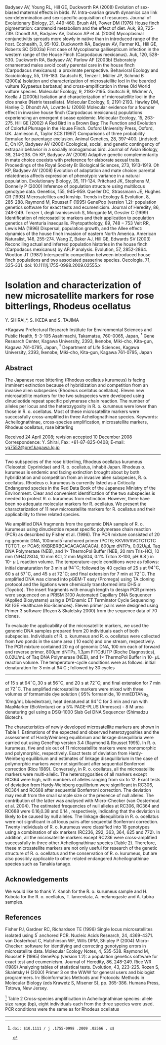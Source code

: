 Badyaev AV, Young RL, Hill GE, Duckworth RA (2008) Evolution of sex-biased maternal effects in birds. IV. Intra-ovarian growth dynamics can link sex-determination and sex-specific acquisition of resources. Journal of Evolutionary Biology, 21, 449-460.
Brush AH, Power DM (1976) House finch pigmentation: carotenoid metabolism and the effect of diet. Auk, 93, 725-739.
Dhondt AA, Badyaev AV, Dobson AP et al. (2006) Mycoplasmal conjunctivitis spreads more slowly in native than in introduced range of the host. Ecohealth, 3, 95-102.
Duckworth RA, Badyaev AV, Farmer KL, Hill GE, Roberts SC (2003a) First case of Mycoplasma gallisepticum infection in the western range of the House Finch (Carpodacus mexicanus). Auk, 120, 528-530.
Duckworth RA, Badyaev AV, Parlow AF (2003b) Elaborately ornamented males avoid costly parental care in the house finch (Carpodacus mexicanus): a proximate perspective. Behavioral Ecology and Sociobiology, 55, 176-183.
Gautschi B, Tenzer I, Müller JP, Schmid B (2000a) Isolation and characterization of microsatellite loci in the bearded vulture (Gypaetus barbatus) and cross-amplification in three Old World vulture species. Molecular Ecology, 9, 2193-2195.
Gautschi B, Widmer A, Koella J (2000b) Isolation and characterization of microsatellite loci in the dice snake (Natrix tessellata). Molecular Ecology, 9, 2191-2193.
Hawley DM, Hanley D, Dhondt AA, Lovette IJ (2006) Molecular evidence for a founder effect in invasive house finch (Carpodacus mexicanus) populations experiencing an emergent disease epidemic. Molecular Ecology, 15, 263-275.
Hill GE (2002) A Red Bird in a Brown Bag: The Function and Evolution of Colorful Plumage in the House Finch. Oxford University Press, Oxford, UK.
Jamieson A, Taylor SCS (1997) Comparisons of three probability formulae for parentage exclusion. Animal Genetics, 28, 397-400.
Lindstedt E, Oh KP, Badyaev AV (2006) Ecological, social, and genetic contingency of extrapair behavior in a socially monogamous bird. Journal of Avian Biology, 38, 214-238.
Oh KP, Badyaev AV (2006) Adaptive genetic complementarity in mate choice coexists with preference for elaborate sexual traits. Proceedings of the Royal Society B: Biological Sciences, 273, 1913-1919.
Oh KP, Badyaev AV (2008) Evolution of adaptation and mate choice: parental relatedness affects expression of phenotypic variance in a natural population. Evolutionary Biology, 35, 111-124.
Pritchard JK, Stephens M, Donnelly P (2000) Inference of population structure using multilocus genotype data. Genetics, 155, 945-959.
Queller DC, Strassmann JE, Hughes CR (1993) Microsatellites and kinship. Trends in Ecology \& Evolution, 8, 285-288.
Raymond M, Rousset F (1995) GenePop (version 1.2): population genetics software for exact tests and ecumenicism. Journal of Heredity, 86, 248-249.
Tenzer I, degli Ivanissevich S, Morgante M, Gessler C (1999) Identification of microsatellite markers and their application to population genetics of Venturia inaequalis. Phytopathology, 89, $748-753$
Veit RR, Lewis MA (1996) Dispersal, population growth, and the Allee effect: dynamics of the house finch invasion of eastern North America. American Naturalist, 148, 255-274.
Wang Z, Baker AJ, Hill GE, Edwards SV (2003) Reconciling actual and inferred population histories in the house finch (Carpodacus mexicanus) by AFLP analysis. Evolution, 57, 2852-2864.
Wootton JT (1987) Interspecific competition between introduced house finch populations and two associated passerine species. Oecologia, 71, 325-331.
doi: 10.1111/j.1755-0998.2009.02555.x

# Isolation and characterization of new microsatellite markers for rose bitterlings, Rhodeus ocellatus 

Y. SHIRAI,*, S. IKEDA and S. TAJIMA

*Kagawa Prefectural Research Institute for Environmental Sciences and Public Health, 5-3-105 Asahimachi, Takamatsu, 760-0065, Japan, ${ }^{\dagger}$ Gene Research Center, Kagawa University, 2393, Ikenobe, Miki-cho, Kita-gun, Kagawa 761-0795, Japan, ${ }^{\ddagger}$ Department of Life Sciences, Kagawa University, 2393, Ikenobe, Miki-cho, Kita-gun, Kagawa 761-0795, Japan

## Abstract

The Japanese rose bitterling (Rhodeus ocellatus kurumeus) is facing imminent extinction because of hybridization and competition from an invasive alien subspecies (Rhodeus ocellatus ocellatus). Eleven new microsatellite markers for the two subspecies were developed using dinucleotide repeat specific polymerase chain reaction. The number of alleles per locus and the heterozygosity in R. o. kurumeus were lower than those in R. o. ocellatus. Most of these microsatellite markers were successfully cross-amplified in three Acheilognathinae species.
Keywords: Acheilognathinae, cross-species amplification, microsatellite markers, Rhodeus ocellatus, rose bitterling

Received 24 April 2008; revision accepted 10 December 2008
Correspondence: Y. Shirai, Fax: +81-87-825-0408; E-mail: vg7552@pref.kagawa.lg.jp




---

Two subspecies of the rose bitterling, Rhodeus ocellatus kurumeus (Teleostei: Cyprinidae) and R. o. ocellatus, inhabit Japan. Rhodeus o. kurumeus is endemic and facing extinction brought about by both hybridization and competition from an invasive alien subspecies, R. o. ocellatus. Rhodeus o. kurumeus is currently listed as a Critically Endangered species in the Red Data Book of the Japanese Ministry of the Environment. Clear and convenient identification of the two subspecies is needed to protect R. o. kurumeus from extinction. However, there have been no adequate molecular markers for R. ocellatus. We present the characterization of 11 new microsatellite markers for R. ocellatus and their applicability to three related species.

We amplified DNA fragments from the genomic DNA sample of R. o. kurumeus using dinucleotide repeat specific polymerase chain reaction (PCR) as described by Fisher et al. (1996). The PCR mixture consisted of 20 ng genomic DNA, $100 \mathrm{nmol} 5^{\prime}$-anchored primer (PCT6; KKVRVRVCTCTCTC TCTCT, or PCA6; KKBRBRBCACACACACACA), $800 \mu \mathrm{m}$ dNTPs, $0.02 \mathrm{U} / \mu \mathrm{L}$ Taq DNA Polymerase (NEB), and $1 \times$ ThermoPol Buffer [NEB, 20 mm Tris-HCl, 10 mm (NH4)2SO4, 10 mm KCl, 2 mm MgSO4, 0.1\% Triton X-100, pH 8.8 ) in 10- $\mu$ L reaction volume. The temperature-cycle conditions were as follows: initial denaturation for 3 min at $94^{\circ} \mathrm{C}$; followed by 40 cycles of 25 s at $94^{\circ} \mathrm{C}, 60 \mathrm{~s}$ at $57^{\circ} \mathrm{C}$, and 45 s at $72^{\circ} \mathrm{C}$; and final extension for 7 min at $72^{\circ} \mathrm{C}$. The amplified DNA was cloned into pGEM-T easy (Promega) using TA cloning protocol and the ligations were chemically transformed into DH5 $\alpha$ (Toyobo). The insert fragments with enough length to design PCR primers were sequenced on a PRISM 3100 Automated Capillary DNA Sequencer (Applied Biosystems) using a DYEnamic ET Terminator Cycle Sequencing Kit (GE Healthcare Bio-Sciences). Eleven primer pairs were designed using Primer 3 software (Rozen \& Skaletsky 2000) from the sequence data of 70 clones.

To evaluate the applicability of the microsatellite markers, we used the genomic DNA samples prepared from 20 individuals each of both subspecies. Individuals of R. o. kurumeus and R. o. ocellatus were collected from two ponds in the same area ( 10 each) and one stream, respectively. The PCR mixture contained 20 ng of genomic DNA, 100 nm each of forward and reverse primer, $800 \mu \mathrm{m}$ dNTPs, $1.3 \mu \mathrm{m}$ FITCdUTP (Roche Diagnostics), $0.02 \mathrm{U} / \mathrm{mL}$ of Taq DNA Polymerase (NEB), and $1 \times$ ThermoPol Buffer in 10- $\mu \mathrm{L}$ reaction volume. The temperature-cycle conditions were as follows: initial denaturation for 3 min at 94 C ; followed by 30 cycles





---

of 15 s at $94^{\circ} \mathrm{C}, 30 \mathrm{~s}$ at $56^{\circ} \mathrm{C}$, and 20 s at $72^{\circ} \mathrm{C}$; and final extension for 7 min at $72^{\circ} \mathrm{C}$. The amplified microsatellite markers were mixed with three volumes of formamide dye solution ( $95 \%$ formamide, $10 \mathrm{~mm} \mathrm{EDTA} \mathrm{Na}_{2}, 10 \mathrm{mg} / \mathrm{mL}$ bluedextran), heat denatured at $94^{\circ} \mathrm{C}$ for 3 min and run with MapMarker (BioVenture) on a $5 \%$ PAGE-PLUS (Amresco) - 8 M urea denaturing gel using a DSQ-1000 Slab Gel DNA Sequencer (Shimadzu Biotech).

The characteristics of newly developed microsatellite markers are shown in Table 1. Estimations of the expected and observed heterozygosities and the assessment of HardyWeinberg equilibrium and linkage disequilibria were carried out using GenePop version 3.4 (Raymond \& Rousset 1995). In R. o. kurumeus, five and six out of 11 microsatellite markers were monomorphic and polymorphic, respectively. Exact tests of deviation from Hardy-Weinberg equilibrium and estimates of linkage disequilibrium in the case of polymorphic markers were not significant after sequential Bonferroni correction (Rice 1989). Conversely, in R. o. ocellatus, all the microsatellite markers were multi-allelic. The heterozygosities of all markers except RC364 were high, with numbers of alleles ranging from six to 12. Exact tests of deviation from Hardy-Weinberg equilibrium were significant in RC306, RC364 and RC688 after sequential Bonferroni correction. The deviation may result from the small sample size or the presence of null alleles. The contribution of the latter was analysed with Micro-Checker (van Oosterhout et al. 2004). The estimated frequencies of null alleles at RC306, RC364 and RC688 were 0.16,0.38 and 0.14 , respectively, indicating that the deviation is likely to be caused by null alleles. The linkage disequilibria in R. o. ocellatus were not significant in all locus pairs after sequential Bonferroni correction.
Twenty individuals of R. o. kurumeus were classified into 18 genotypes using a combination of six markers (RC236, 292, 363, 364, 625 and 772). In addition, all the microsatellite markers except RC236 were cross-amplified successfully in three other Acheilognathinae species (Table 2). Therefore, these microsatellite markers are not only useful for research of the genetic structure of R. o. ocellatus and the conservation of R. o. kurumeus, but are also possibly applicable to other related endangered Acheilognathinae species such as Tanakia tanago.

## Acknowledgements

We would like to thank Y. Kanoh for the R. o. kurumeus sample and H. Kubota for the R. o. ocellatus, T. lanceolata, A. melanogaste and A. tabira samples.

## References

Fisher PJ, Gardner RC, Richardson TE (1996) Single locus microsatellites isolated using $5^{\prime}$ anchored PCR. Nucleic Acids Research, 24, 4369-4371.
van Oosterhout C, Hutchinson WF, Wills DPM, Shipley P (2004) Micro-Checker: software for identifying and correcting genotyping errors in microsatellite data. Molecular Ecology Notes, 4, 535-538.
Raymond M, Rousset F (1995) GenePop (version 1.2): a population genetics software for exact test and ecumenicism. Journal of Heredity, 86, 248-249.
Rice WR (1989) Analyzing tables of statistical tests. Evolution, 43, 223-225.
Rozen S, Skaletsky H (2000) Primer 3 on the WWW for general users and biologist programmers. In: Bioinformatics Methods and Protocols: Methods in Molecular Biology (eds Krawetz S, Misener S), pp. 365-386. Humana Press, Totowa, New Jersey.

[^0] Table 2 Cross-species amplification in Acheilognathinae species: allele size range (bp), eight individuals each from the three species were used. PCR conditions were the same as for Rhodeus ocellatus


[^0]:    doi: $10.1111 / j .1755-0998 .2009 .02566 . x$






---

